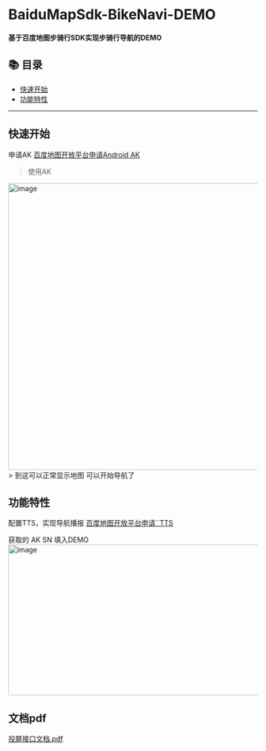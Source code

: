 # BaiduMapSdk-BikeNavi-DEMO

&zwnj;**基于百度地图步骑行SDK实现步骑行导航的DEMO**&zwnj;

## 📚 目录 

- [快速开始](#快速开始)
- [功能特性](#功能特性)

---  
## 快速开始  
申请AK
[百度地图开放平台申请Android AK](https://lbsyun.baidu.com/apiconsole/key#/home)

> 使用AK
<img width="1098" height="578" alt="image" src="https://github.com/user-attachments/assets/3fe90ca8-1d4f-44f7-8de1-8540856dd5dc" />
> 到这可以正常显示地图 可以开始导航了

## 功能特性  
配置TTS，实现导航播报
[百度地图开放平台申请``TTS](https://lbsyun.baidu.com/apiconsole/key/tts)

获取的 AK SN 填入DEMO
<img width="800" height="304" alt="image" src="https://github.com/user-attachments/assets/fbad79dd-b63f-4fae-85ed-83c07406a213" />

## 文档pdf
[投屏接口文档.pdf](https://github.com/user-attachments/files/22022365/default.pdf)

